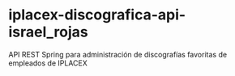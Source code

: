# iplacex-discografica-api-israel_rojas
API REST Spring para administración de  discografías favoritas de empleados de IPLACEX
